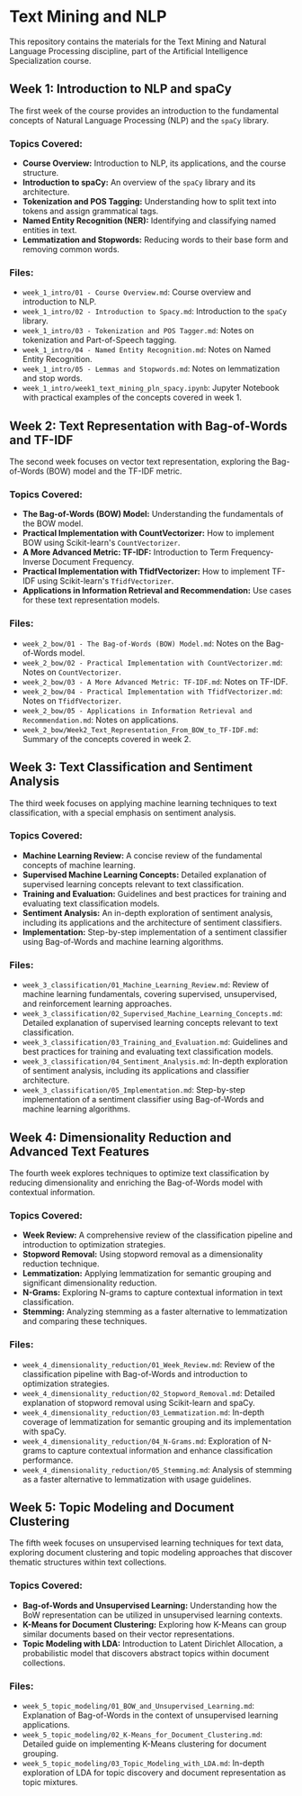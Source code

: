 # Text Mining and NLP

This repository contains the materials for the Text Mining and Natural Language Processing discipline, part of the Artificial Intelligence Specialization course.

## Week 1: Introduction to NLP and spaCy

The first week of the course provides an introduction to the fundamental concepts of Natural Language Processing (NLP) and the `spaCy` library.

### Topics Covered:

*   **Course Overview:** Introduction to NLP, its applications, and the course structure.
*   **Introduction to spaCy:** An overview of the `spaCy` library and its architecture.
*   **Tokenization and POS Tagging:** Understanding how to split text into tokens and assign grammatical tags.
*   **Named Entity Recognition (NER):** Identifying and classifying named entities in text.
*   **Lemmatization and Stopwords:** Reducing words to their base form and removing common words.

### Files:

*   `week_1_intro/01 - Course Overview.md`: Course overview and introduction to NLP.
*   `week_1_intro/02 - Introduction to Spacy.md`: Introduction to the `spaCy` library.
*   `week_1_intro/03 - Tokenization and POS Tagger.md`: Notes on tokenization and Part-of-Speech tagging.
*   `week_1_intro/04 - Named Entity Recognition.md`: Notes on Named Entity Recognition.
*   `week_1_intro/05 - Lemmas and Stopwords.md`: Notes on lemmatization and stop words.
*   `week_1_intro/week1_text_mining_pln_spacy.ipynb`: Jupyter Notebook with practical examples of the concepts covered in week 1.

## Week 2: Text Representation with Bag-of-Words and TF-IDF

The second week focuses on vector text representation, exploring the Bag-of-Words (BOW) model and the TF-IDF metric.

### Topics Covered:

*   **The Bag-of-Words (BOW) Model:** Understanding the fundamentals of the BOW model.
*   **Practical Implementation with CountVectorizer:** How to implement BOW using Scikit-learn's `CountVectorizer`.
*   **A More Advanced Metric: TF-IDF:** Introduction to Term Frequency-Inverse Document Frequency.
*   **Practical Implementation with TfidfVectorizer:** How to implement TF-IDF using Scikit-learn's `TfidfVectorizer`.
*   **Applications in Information Retrieval and Recommendation:** Use cases for these text representation models.

### Files:

*   `week_2_bow/01 - The Bag-of-Words (BOW) Model.md`: Notes on the Bag-of-Words model.
*   `week_2_bow/02 - Practical Implementation with CountVectorizer.md`: Notes on `CountVectorizer`.
*   `week_2_bow/03 - A More Advanced Metric: TF-IDF.md`: Notes on TF-IDF.
*   `week_2_bow/04 - Practical Implementation with TfidfVectorizer.md`: Notes on `TfidfVectorizer`.
*   `week_2_bow/05 - Applications in Information Retrieval and Recommendation.md`: Notes on applications.
*   `week_2_bow/Week2_Text_Representation_From_BOW_to_TF-IDF.md`: Summary of the concepts covered in week 2.

## Week 3: Text Classification and Sentiment Analysis

The third week focuses on applying machine learning techniques to text classification, with a special emphasis on sentiment analysis.

### Topics Covered:

*   **Machine Learning Review:** A concise review of the fundamental concepts of machine learning.
*   **Supervised Machine Learning Concepts:** Detailed explanation of supervised learning concepts relevant to text classification.
*   **Training and Evaluation:** Guidelines and best practices for training and evaluating text classification models.
*   **Sentiment Analysis:** An in-depth exploration of sentiment analysis, including its applications and the architecture of sentiment classifiers.
*   **Implementation:** Step-by-step implementation of a sentiment classifier using Bag-of-Words and machine learning algorithms.

### Files:

*   `week_3_classification/01_Machine_Learning_Review.md`: Review of machine learning fundamentals, covering supervised, unsupervised, and reinforcement learning approaches.
*   `week_3_classification/02_Supervised_Machine_Learning_Concepts.md`: Detailed explanation of supervised learning concepts relevant to text classification.
*   `week_3_classification/03_Training_and_Evaluation.md`: Guidelines and best practices for training and evaluating text classification models.
*   `week_3_classification/04_Sentiment_Analysis.md`: In-depth exploration of sentiment analysis, including its applications and classifier architecture.
*   `week_3_classification/05_Implementation.md`: Step-by-step implementation of a sentiment classifier using Bag-of-Words and machine learning algorithms.

## Week 4: Dimensionality Reduction and Advanced Text Features

The fourth week explores techniques to optimize text classification by reducing dimensionality and enriching the Bag-of-Words model with contextual information.

### Topics Covered:

*   **Week Review:** A comprehensive review of the classification pipeline and introduction to optimization strategies.
*   **Stopword Removal:** Using stopword removal as a dimensionality reduction technique.
*   **Lemmatization:** Applying lemmatization for semantic grouping and significant dimensionality reduction.
*   **N-Grams:** Exploring N-grams to capture contextual information in text classification.
*   **Stemming:** Analyzing stemming as a faster alternative to lemmatization and comparing these techniques.

### Files:

*   `week_4_dimensionality_reduction/01_Week_Review.md`: Review of the classification pipeline with Bag-of-Words and introduction to optimization strategies.
*   `week_4_dimensionality_reduction/02_Stopword_Removal.md`: Detailed explanation of stopword removal using Scikit-learn and spaCy.
*   `week_4_dimensionality_reduction/03_Lemmatization.md`: In-depth coverage of lemmatization for semantic grouping and its implementation with spaCy.
*   `week_4_dimensionality_reduction/04_N-Grams.md`: Exploration of N-grams to capture contextual information and enhance classification performance.
*   `week_4_dimensionality_reduction/05_Stemming.md`: Analysis of stemming as a faster alternative to lemmatization with usage guidelines.

## Week 5: Topic Modeling and Document Clustering

The fifth week focuses on unsupervised learning techniques for text data, exploring document clustering and topic modeling approaches that discover thematic structures within text collections.

### Topics Covered:

*   **Bag-of-Words and Unsupervised Learning:** Understanding how the BoW representation can be utilized in unsupervised learning contexts.
*   **K-Means for Document Clustering:** Exploring how K-Means can group similar documents based on their vector representations.
*   **Topic Modeling with LDA:** Introduction to Latent Dirichlet Allocation, a probabilistic model that discovers abstract topics within document collections.

### Files:

*   `week_5_topic_modeling/01_BOW_and_Unsupervised_Learning.md`: Explanation of Bag-of-Words in the context of unsupervised learning applications.
*   `week_5_topic_modeling/02_K-Means_for_Document_Clustering.md`: Detailed guide on implementing K-Means clustering for document grouping.
*   `week_5_topic_modeling/03_Topic_Modeling_with_LDA.md`: In-depth exploration of LDA for topic discovery and document representation as topic mixtures.
